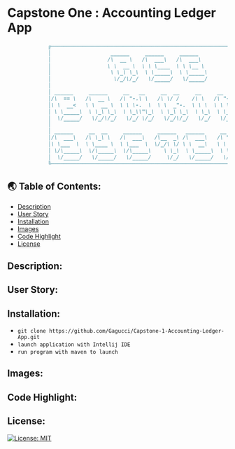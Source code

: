 # Capstone One : Accounting Ledger App

```md
             ╔────────────────────────────────────────────────────────────────────────────╗
             │                   ______     ______     ______                             │
             │                  /\  __ \   /\  ___\   /\  ___\                            │
             │                  \ \  __ \  \ \ \____  \ \ \__ \                           │
             │                   \ \_\ \_\  \ \_____\  \ \_____\                          │
             │                    \/_/\/_/   \/_____/   \/_____/                          │
             │                                                                            │
             │ ______     ______     __   __     __  __     __     __   __     ______     │
             │/\  == \   /\  __ \   /\ "-.\ \   /\ \/ /    /\ \   /\ "-.\ \   /\  ___\    │
             │\ \  __<   \ \  __ \  \ \ \-.  \  \ \  _"-.  \ \ \  \ \ \-.  \  \ \ \__ \   │
             │ \ \_____\  \ \_\ \_\  \ \_\\"\_\  \ \_\ \_\  \ \_\  \ \_\\"\_\  \ \_____\  │
             │  \/_____/   \/_/\/_/   \/_/ \/_/   \/_/\/_/   \/_/   \/_/ \/_/   \/_____/  │
             │                                                                            │
             │ ______     __  __     ______     ______   ______     __    __     ______   │
             │/\  ___\   /\ \_\ \   /\  ___\   /\__  _\ /\  ___\   /\ "-./  \   /\  ___\  │
             │\ \___  \  \ \____ \  \ \___  \  \/_/\ \/ \ \  __\   \ \ \-./\ \  \ \___  \ │
             │ \/\_____\  \/\_____\  \/\_____\    \ \_\  \ \_____\  \ \_\ \ \_\  \/\_____\│
             │  \/_____/   \/_____/   \/_____/     \/_/   \/_____/   \/_/  \/_/   \/_____/│
             ╚────────────────────────────────────────────────────────────────────────────╝
```
 


## 🌏 Table of Contents:
- [Description](#description)
- [User Story](#user-story)
- [Installation](#installation)
- [Images](#images)
- [Code Highlight](#code-highlight)
- [License](#license)

## Description:

## User Story:

## Installation:

* `git clone https://github.com/Gagucci/Capstone-1-Accounting-Ledger-App.git`
* `launch application with Intellij IDE`
* `run program with maven to launch`

## Images: 

## Code Highlight:

## License:
[![License: MIT](https://img.shields.io/badge/License-MIT-green.svg)](https://opensource.org/licenses/MIT)

